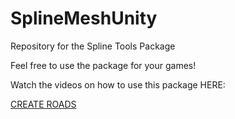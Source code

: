 # SplineMeshUnity
Repository for the Spline Tools Package

Feel free to use the package for your games!

Watch the videos on how to use this package HERE:

[CREATE ROADS](https://youtu.be/FbSvEieELXo)
